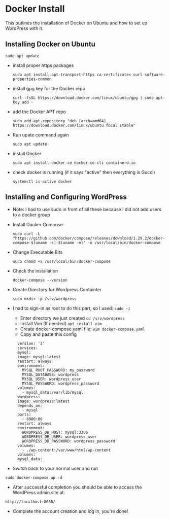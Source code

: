 # Docker Install

This outlines the installation of Docker on Ubuntu and how to set up WordPress with it.

## Installing Docker on Ubuntu

```
sudo apt update
```

* install proper https packages

  ```
  sudo apt install apt-transport-https ca-certificates curl software-properties-common
  ```

* install gpg key for the Docker repo

  ```
  curl -fsSL https://download.docker.com/linux/ubuntu/gpg | sudo apt-key add -
  ```

* add the Docker APT repo 

  ```
  sudo add-apt-repository "deb [arch=amd64] https://download.docker.com/linux/ubuntu focal stable"
  ```

* Run upate command again

  ```
  sudo apt update
  ```

* install Docker

  ```
  sudo apt install docker-ce docker-ce-cli containerd.io
  ```

* check docker is running (if it says "active" then everything is Gucci)

  ```
  systemctl is-active docker
  ```

## Installing and Configuring WordPress
* Note: I had to use sudo in front of all these because I did not add users to a docker group

* Install Docker Compose

  ```
  sudo curl -L "https://github.com/docker/compose/releases/download/1.29.2/docker-compose-$(uname -s)-$(uname -m)" -o /usr/local/bin/docker-compose
  ```

* Change Executable Bits

  ```
  sudo chmod +x /usr/local/bin/docker-compose
  ```

* Check the installation

  ```
  docker-compose --version
  ```

* Create Directory for Wordpress Containter
  ```
  sudo mkdir -p /srv/wordpress
  ```
* I had to sign-in as root to do this part, so I used:
```sudo -i```
  * Enter directory we just created
  ```cd /srv/wordpress```
  * Install Vim (If needed)
  ```apt install vim```
  * Create docker-compose.yaml file:
  ```vim docker-compose.yaml```
  * Copy and paste this config
  
  ```
    version: '3'
    services:
    mysql:
    image: mysql:latest
    restart: always
    environment:
      MYSQL_ROOT_PASSWORD: my_password
      MYSQL_DATABASE: wordpress
      MYSQL_USER: wordpress_user
      MYSQL_PASSWORD: wordpress_password
    volumes:
      - mysql_data:/var/lib/mysql
    wordpress:
    image: wordpress:latest
    depends_on:
      - mysql
    ports:
      - 8080:80
    restart: always
    environment:
      WORDPRESS_DB_HOST: mysql:3306
      WORDPRESS_DB_USER: wordpress_user
      WORDPRESS_DB_PASSWORD: wordpress_password
    volumes:
      - ./wp-content:/var/www/html/wp-content
    volumes:
    mysql_data:
  ```
 * Switch back to your normal user and run
 ```
 sudo docker-compose up -d
 ```
 * After successful completion you should be able to access the WordPress admin site at:
 ```
 http://localhost:8080/
 ```
 
 * Complete the account creation and log in, you're done!

